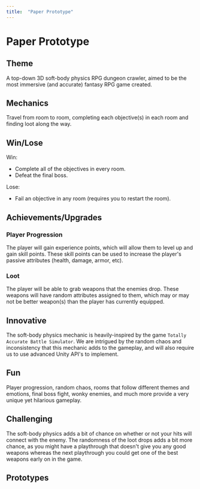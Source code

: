 ```yaml
---
title:  "Paper Prototype"
---
```


# Paper Prototype

## Theme

A top-down 3D soft-body physics RPG dungeon crawler, aimed to be the most immersive (and accurate) fantasy RPG game created.

## Mechanics

Travel from room to room, completing each objective(s) in each room and finding loot along the way.

## Win/Lose

Win:
- Complete all of the objectives in every room.
- Defeat the final boss.

Lose:
- Fail an objective in any room (requires you to restart the room).

## Achievements/Upgrades

### Player Progression

The player will gain experience points, which will allow them to level up and gain skill points. These skill points can be used to increase the player's passive attributes (health, damage, armor, etc).

### Loot
The player will be able to grab weapons that the enemies drop. These weapons will have random attributes assigned to them, which may or may not be better weapon(s) than the player has currently equipped.

## Innovative

The soft-body physics mechanic is heavily-inspired by the game `Totally Accurate Battle Simulator`. We are intrigued by the random chaos and inconsistency that this mechanic adds to the gameplay, and will also require us to use advanced Unity API's to implement.

## Fun

Player progression, random chaos, rooms that follow different themes and emotions, final boss fight, wonky enemies, and much more provide a very unique yet hilarious gameplay.

## Challenging

The soft-body physics adds a bit of chance on whether or not your hits will connect with the enemy. The randomness of the loot drops adds a bit more chance, as you might have a playthrough that doesn't give you any good weapons whereas the next playthrough you could get one of the best weapons early on in the game.

## Prototypes
